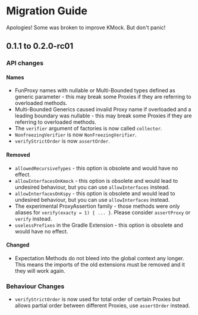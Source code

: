 # Migration Guide
Apologies! Some was broken to improve KMock.
But don't panic!

## 0.1.1 to 0.2.0-rc01
### API changes
#### Names

* FunProxy names with nullable or Multi-Bounded types defined as generic parameter - this may break some Proxies if they are referring to overloaded methods.
* Multi-Bounded Generics caused invalid Proxy name if overloaded and a leading boundary was nullable - this may break some Proxies if they are referring to overloaded methods.
* The `verifier` argument of factories is now called `collector`.
* `NonfreezingVerifier` is now `NonFreezingVerifier`.
* `verifyStrictOrder` is now `assertOrder`.

#### Removed

* `allowedRecursiveTypes` - this option is obsolete and would have no effect.
* `allowInterfacesOnKmock` - this option is obsolete and would lead to undesired behaviour, but you can use `allowInterfaces` instead.
* `allowInterfacesOnKspy` - this option is obsolete and would lead to undesired behaviour, but you can use `allowInterfaces` instead.
* The experimental ProxyAssertion family - those methods were only aliases for `verify(exacty = 1) { ... }`. Please consider `assertProxy` or `verify` instead.
* `uselessPrefixes` in the Gradle Extension - this option is obsolete and would have no effect.

#### Changed

* Expectation Methods do not bleed into the global context any longer. This means the imports of the old extensions must be removed and it they will work again.

### Behaviour Changes

* `verifyStrictOrder` is now used for total order of certain Proxies but allows partial order between different Proxies, use `assertOrder` instead.
